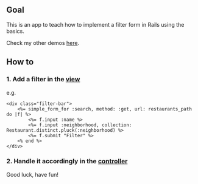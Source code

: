 ## Goal
This is an app to teach how to implement a filter form in Rails using the basics.

Check my other demos [here](https://github.com/andrerferrer/dedemos/).

## How to
### 1. Add a filter in the [view](https://github.com/andrerferrer/basic-filter-demo/blob/master/app/views/restaurants/index.html.erb)

e.g.

```erb
<div class="filter-bar">
	<%= simple_form_for :search, method: :get, url: restaurants_path do |f| %>
		<%= f.input :name %>
		<%= f.input :neighborhood, collection: Restaurant.distinct.pluck(:neighborhood) %>
		<%= f.submit "Filter" %>
	<% end %>
</div>
```

### 2. Handle it accordingly in the [controller](https://github.com/andrerferrer/basic-filter-demo/blob/master/app/controllers/restaurants_controller.rb)

Good luck, have fun!
